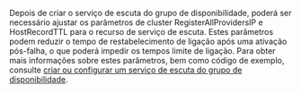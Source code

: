 Depois de criar o serviço de escuta do grupo de disponibilidade, poderá ser necessário ajustar os parâmetros de cluster RegisterAllProvidersIP e HostRecordTTL para o recurso de serviço de escuta. Estes parâmetros podem reduzir o tempo de restabelecimento de ligação após uma ativação pós-falha, o que poderá impedir os tempos limite de ligação. Para obter mais informações sobre estes parâmetros, bem como código de exemplo, consulte [criar ou configurar um serviço de escuta do grupo de disponibilidade](https://msdn.microsoft.com/library/hh213080.aspx#MultiSubnetFailover).


